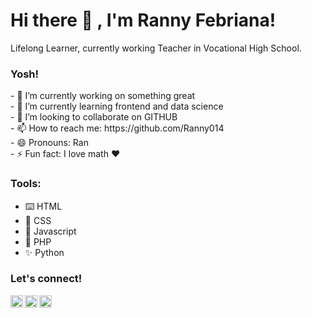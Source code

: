 # <strong>Hi there :wave: , I'm Ranny Febriana!</strong>
Lifelong Learner, currently working Teacher in Vocational High School.

### <strong>Yosh!</strong>
<p>
<!--     - :keyboard: I’m currently learning Data Analytics. </br>
    - :speech_balloon: Ask me about anything.</br>
    - :mailbox: How to reach me: <a href="mailto:youremail@gmail.com">Email me!</a>  </br>
    - :cloud: Pronouns: She/Her. </br>
    - :game_die: Drawing and writing are part of me. </br> -->
- 🔭 I’m currently working on something great <br/>
- 🌱 I’m currently learning frontend and data science <br/>
- 👯 I’m looking to collaborate on GITHUB <br/>
- 📫 How to reach me: https://github.com/Ranny014 <br/>
- 😄 Pronouns: Ran <br/>
- ⚡ Fun fact: I love math ❤ <br/>
<p>


### <strong>Tools:</strong>
  <ul>
    <li> ⌨️ HTML</li>
    <li> 🌳 CSS</li>
    <li> 🐛 Javascript</li>
    <li> 🎲 PHP</li>
    <li> ✨ Python</li>
  </ul> 
 
### <strong>Let's connect!</strong>
<a href="https://www.linkedin.com/in/ranny-febriana-076321117/">
  <img align="left" alt="Goo's Twitter" width="20px" src="https://simpleicons.now.sh/linkedin/495f7e" />
</a>
<a hreF="https://www.instagram.com/ranny_f02/">
  <img align="left" alt="Goo's Instagram" width="20px" src="https://simpleicons.now.sh/instagram/495f7e" />
</a>
<a href="https://www.youtube.com/channel/UCJwkzUm8_AjHptEL8QTEcEg">
  <img align="left" alt="Goo's Blog" width="20px" src="https://simpleicons.now.sh/youtube/495f7e" />
</a>
